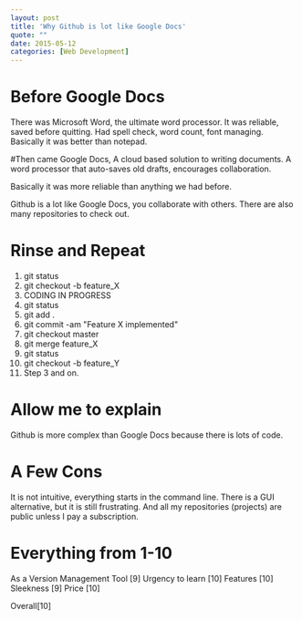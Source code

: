```yaml
---
layout: post
title: 'Why Github is lot like Google Docs'
quote: ""
date: 2015-05-12
categories: [Web Development]
---
```


# Before Google Docs
There was Microsoft Word, the ultimate word processor. It was reliable, saved before quitting. Had spell check, word count, font managing. Basically it was better than notepad.

#Then came Google Docs,
A cloud based solution to writing documents. A word processor that auto-saves old drafts, encourages collaboration.

Basically it was more reliable than anything we had before.

Github is a lot like Google Docs, you collaborate with others. There are also many repositories to check out.


# Rinse and Repeat

1. git status
2. git checkout -b feature_X
3. CODING IN PROGRESS
4. git status
5. git add .
6. git commit -am "Feature X implemented"
7. git checkout master
8. git merge feature_X
9. git status
10. git checkout -b feature_Y
11. Step 3 and on.

# Allow me to explain

Github is more complex than Google Docs because there is lots of code.

# A Few Cons
It is not intuitive, everything starts in the command line. There is a GUI alternative, but it is still frustrating. And all my repositories (projects) are public unless I pay a subscription.

# Everything from 1-10
As a Version Management Tool [9]
Urgency to learn [10]
Features [10]
Sleekness [9]
Price [10]

Overall[10]







[DD]:http://www.reddit.com/r/trackers/comments/hrgmv/tracker_with_pdfsebooks_of_college_textbooks/c1xrq44
